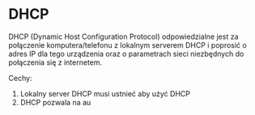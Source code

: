 # DHCP
DHCP (Dynamic Host Configuration Protocol) odpowiedzialne jest za połączenie komputera/telefonu z lokalnym serverem DHCP i poprosić o adres IP dla tego urządzenia oraz o parametrach sieci niezbędnych do połączenia się z internetem.

Cechy:
1. Lokalny server DHCP musi ustnieć aby użyć DHCP
2. DHCP pozwala na au